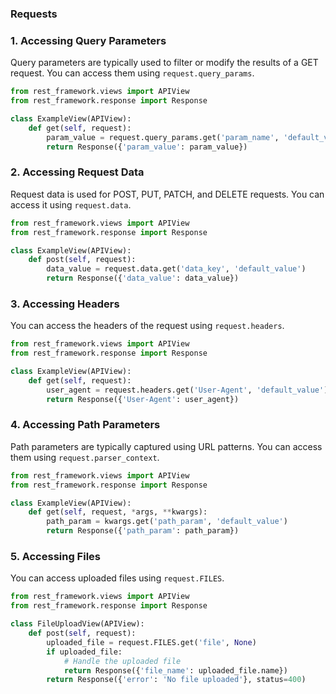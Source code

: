 ### Requests

### 1. Accessing Query Parameters
Query parameters are typically used to filter or modify the results of a GET request. You can access them using `request.query_params`.

```python
from rest_framework.views import APIView
from rest_framework.response import Response

class ExampleView(APIView):
    def get(self, request):
        param_value = request.query_params.get('param_name', 'default_value')
        return Response({'param_value': param_value})
```

### 2. Accessing Request Data
Request data is used for POST, PUT, PATCH, and DELETE requests. You can access it using `request.data`.

```python
from rest_framework.views import APIView
from rest_framework.response import Response

class ExampleView(APIView):
    def post(self, request):
        data_value = request.data.get('data_key', 'default_value')
        return Response({'data_value': data_value})
```

### 3. Accessing Headers
You can access the headers of the request using `request.headers`.

```python
from rest_framework.views import APIView
from rest_framework.response import Response

class ExampleView(APIView):
    def get(self, request):
        user_agent = request.headers.get('User-Agent', 'default_value')
        return Response({'User-Agent': user_agent})
```

### 4. Accessing Path Parameters
Path parameters are typically captured using URL patterns. You can access them using `request.parser_context`.

```python
from rest_framework.views import APIView
from rest_framework.response import Response

class ExampleView(APIView):
    def get(self, request, *args, **kwargs):
        path_param = kwargs.get('path_param', 'default_value')
        return Response({'path_param': path_param})
```

### 5. Accessing Files
You can access uploaded files using `request.FILES`.

```python
from rest_framework.views import APIView
from rest_framework.response import Response

class FileUploadView(APIView):
    def post(self, request):
        uploaded_file = request.FILES.get('file', None)
        if uploaded_file:
            # Handle the uploaded file
            return Response({'file_name': uploaded_file.name})
        return Response({'error': 'No file uploaded'}, status=400)
```
